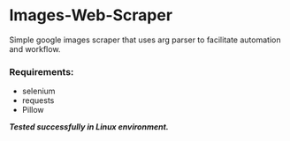 # Images-Web-Scraper
Simple google images scraper that uses arg parser to facilitate automation and workflow.


### Requirements:
- selenium
- requests
- Pillow


***Tested successfully in Linux environment.***

